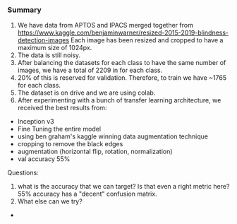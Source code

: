 ### Summary
1. We have data from APTOS and IPACS merged together from https://www.kaggle.com/benjaminwarner/resized-2015-2019-blindness-detection-images Each image has been resized and cropped to have a maximum size of 1024px.
2. The data is still noisy. 
3. After balancing the datasets for each class to have the same number of images, we have a total of 2209 in for each class.
4. 20% of this is reserved for validation. Therefore, to train we have ~1765 for each class.
5. The dataset is on drive and we are using colab. 
6. After experimenting with a bunch of transfer learning architecture, we received the best results from:
- Inception v3
- Fine Tuning the entire model
- using ben graham's kaggle winning data augmentation technique
- cropping to remove the black edges
- augmentation (horizontal flip, rotation, normalization)
- val accuracy 55%

Questions:
1. what is the accuracy that we can target? Is that even a right metric here? 55% accuracy has a "decent" confusion matrix.
2. What else can we try?
- 
